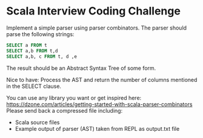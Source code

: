 # Scala Interview Coding Challenge
Implement a simple parser using parser combinators. The parser should parse the following
strings:
```sql
SELECT a FROM t
SELECT a,b FROM t,d
SELECT a,b, c FROM t, d ,e
```
The result should be an Abstract Syntax Tree of some form.

Nice to have:
Process the AST and return the number of columns mentioned in the SELECT clause.

You can use any library you want or get inspired here:
https://dzone.com/articles/getting-started-with-scala-parser-combinators
Please send back a compressed file including:
- Scala source files
- Example output of parser (AST) taken from REPL as output.txt file